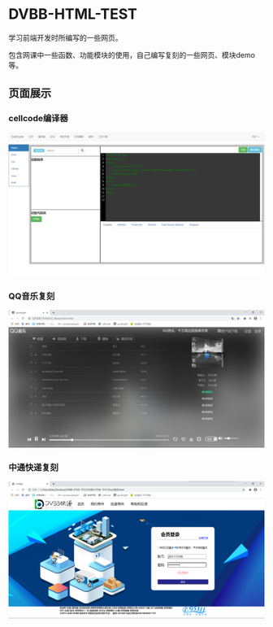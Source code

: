 # DVBB-HTML-TEST
学习前端开发时所编写的一些网页。

包含网课中一些函数、功能模块的使用，自己编写复刻的一些网页、模块demo等。

## 页面展示
### cellcode编译器
![Image text](https://raw.githubusercontent.com/dvbb/DVBB-HTML-TEST/master/展示图片/CellCode.png)
### QQ音乐复刻
![Image text](https://raw.githubusercontent.com/dvbb/DVBB-HTML-TEST/master/展示图片/qq音乐复刻.png)
### 中通快递复刻
![Image text](https://raw.githubusercontent.com/dvbb/DVBB-HTML-TEST/master/展示图片/中通快递复刻.png)

